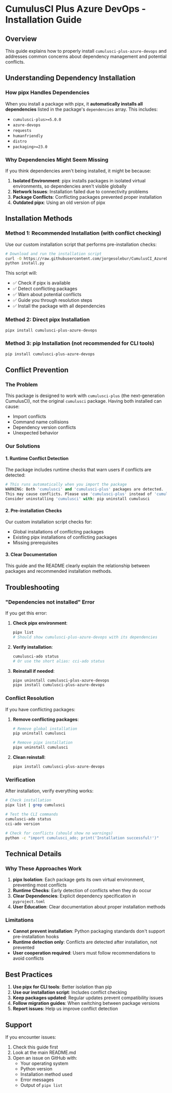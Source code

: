 # CumulusCI Plus Azure DevOps - Installation Guide

## Overview

This guide explains how to properly install `cumulusci-plus-azure-devops` and addresses common concerns about dependency management and potential conflicts.

## Understanding Dependency Installation

### How pipx Handles Dependencies

When you install a package with pipx, it **automatically installs all dependencies** listed in the package's `dependencies` array. This includes:

- `cumulusci-plus>=5.0.0`
- `azure-devops`
- `requests`
- `humanfriendly`
- `distro`
- `packaging>=23.0`

### Why Dependencies Might Seem Missing

If you think dependencies aren't being installed, it might be because:

1. **Isolated Environment**: pipx installs packages in isolated virtual environments, so dependencies aren't visible globally
2. **Network Issues**: Installation failed due to connectivity problems
3. **Package Conflicts**: Conflicting packages prevented proper installation
4. **Outdated pipx**: Using an old version of pipx

## Installation Methods

### Method 1: Recommended Installation (with conflict checking)

Use our custom installation script that performs pre-installation checks:

```bash
# Download and run the installation script
curl -O https://raw.githubusercontent.com/jorgesolebur/CumulusCI_AzureDevOps/main/install.py
python install.py
```

This script will:

- ✅ Check if pipx is available
- ✅ Detect conflicting packages
- ✅ Warn about potential conflicts
- ✅ Guide you through resolution steps
- ✅ Install the package with all dependencies

### Method 2: Direct pipx Installation

```bash
pipx install cumulusci-plus-azure-devops
```

### Method 3: pip Installation (not recommended for CLI tools)

```bash
pip install cumulusci-plus-azure-devops
```

## Conflict Prevention

### The Problem

This package is designed to work with `cumulusci-plus` (the next-generation CumulusCI), not the original `cumulusci` package. Having both installed can cause:

- Import conflicts
- Command name collisions
- Dependency version conflicts
- Unexpected behavior

### Our Solutions

#### 1. Runtime Conflict Detection

The package includes runtime checks that warn users if conflicts are detected:

```python
# This runs automatically when you import the package
WARNING: Both 'cumulusci' and 'cumulusci-plus' packages are detected.
This may cause conflicts. Please use 'cumulusci-plus' instead of 'cumulusci'.
Consider uninstalling 'cumulusci' with: pip uninstall cumulusci
```

#### 2. Pre-installation Checks

Our custom installation script checks for:

- Global installations of conflicting packages
- Existing pipx installations of conflicting packages
- Missing prerequisites

#### 3. Clear Documentation

This guide and the README clearly explain the relationship between packages and recommended installation methods.

## Troubleshooting

### "Dependencies not installed" Error

If you get this error:

1. **Check pipx environment**:

   ```bash
   pipx list
   # Should show cumulusci-plus-azure-devops with its dependencies
   ```

2. **Verify installation**:

   ```bash
   cumulusci-ado status
   # Or use the short alias: cci-ado status
   ```

3. **Reinstall if needed**:
   ```bash
   pipx uninstall cumulusci-plus-azure-devops
   pipx install cumulusci-plus-azure-devops
   ```

### Conflict Resolution

If you have conflicting packages:

1. **Remove conflicting packages**:

   ```bash
   # Remove global installation
   pip uninstall cumulusci

   # Remove pipx installation
   pipx uninstall cumulusci
   ```

2. **Clean reinstall**:
   ```bash
   pipx install cumulusci-plus-azure-devops
   ```

### Verification

After installation, verify everything works:

```bash
# Check installation
pipx list | grep cumulusci

# Test the CLI commands
cumulusci-ado status
cci-ado version

# Check for conflicts (should show no warnings)
python -c "import cumulusci_ado; print('Installation successful!')"
```

## Technical Details

### Why These Approaches Work

1. **pipx Isolation**: Each package gets its own virtual environment, preventing most conflicts
2. **Runtime Checks**: Early detection of conflicts when they do occur
3. **Clear Dependencies**: Explicit dependency specification in `pyproject.toml`
4. **User Education**: Clear documentation about proper installation methods

### Limitations

- **Cannot prevent installation**: Python packaging standards don't support pre-installation hooks
- **Runtime detection only**: Conflicts are detected after installation, not prevented
- **User cooperation required**: Users must follow recommendations to avoid conflicts

## Best Practices

1. **Use pipx for CLI tools**: Better isolation than pip
2. **Use our installation script**: Includes conflict checking
3. **Keep packages updated**: Regular updates prevent compatibility issues
4. **Follow migration guides**: When switching between package versions
5. **Report issues**: Help us improve conflict detection

## Support

If you encounter issues:

1. Check this guide first
2. Look at the main README.md
3. Open an issue on GitHub with:
   - Your operating system
   - Python version
   - Installation method used
   - Error messages
   - Output of `pipx list`
